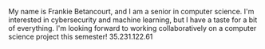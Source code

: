 My name is Frankie Betancourt, and I am a senior in computer science. I'm interested in cybersecurity and machine learning,
but I have a taste for a bit of everything. I'm looking forward to working collaboratively on a computer science project 
this semester!
35.231.122.61
